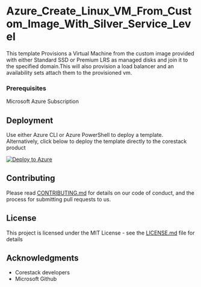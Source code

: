 
# Azure_Create_Linux_VM_From_Custom_Image_With_Silver_Service_Level

This template Provisions a Virtual Machine from the custom image provided with either Standard SSD or Premium LRS as managed disks and join it to the specified domain.This will also provision a load balancer and an availability sets attach them to the provisioned vm.

### Prerequisites

Microsoft Azure Subscription

## Deployment

Use either Azure CLI or Azure PowerShell to deploy a template. Alternatively, click below to deploy the template directly to the corestack product 

[![Deploy to Azure](https://docs.corestack.io/wp-content/uploads/2019/09/deploy-to-corestack.svg)](http://qa.corestack.io/heatstack/templates?repositories=github&external_redirect=true&name=Azure_Create_Linux_VM_From_Custom_Image_With_Silver_Service_Level&url=https://raw.githubusercontent.com/corestacklabs/master/arm/Azure_Create_Linux_VM_From_Custom_Image_With_Silver_Service_Level/Azure_Create_Linux_VM_From_Custom_Image_With_Silver_Service_Level_content.json&engine=arm&type[0]=Cloud&classification[0]=Provisioning&scope=tenant#/mytemplates)

## Contributing

Please read [CONTRIBUTING.md](https://gist.github.com/karthick-kk/30e4fd3f279492b4f040d5cd569d21d0) for details on our code of conduct, and the process for submitting pull requests to us.

## License

This project is licensed under the MIT License - see the [LICENSE.md](LICENSE.md) file for details

## Acknowledgments

* Corestack developers
* Microsoft Github


